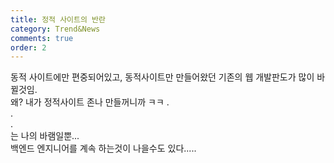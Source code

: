 ```yaml
---
title: 정적 사이트의 반란
category: Trend&News
comments: true
order: 2
---
```


동적 사이트에만 편중되어있고, 동적사이트만 만들어왔던 기존의 웹 개발판도가 많이 바뀔것임.  
왜?  내가 정적사이트 존나 만들꺼니까 ㅋㅋ
.  
.  
.  
는 나의 바램일뿐...  
백엔드 엔지니어를 계속 하는것이 나을수도 있다.....

